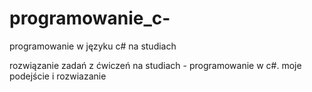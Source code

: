 # programowanie_c-
programowanie w języku c# na studiach

rozwiązanie zadań z ćwiczeń na studiach - programowanie w c#. moje podejście i rozwiazanie
